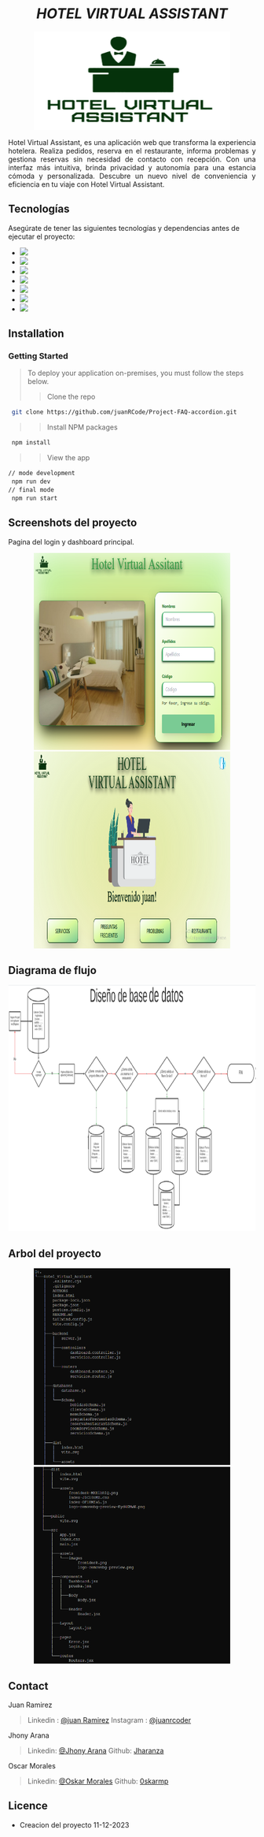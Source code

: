 <div align='center'>
 <h1><em>HOTEL VIRTUAL ASSISTANT</em></h1>
  <img src="./src//assets/images/LogoProject.png" alt="Logo" width="400" height="200" >
 <p>  </p>
 <p>  </p>
<p align='justify'>
Hotel Virtual Assistant, es una aplicación web que transforma la experiencia hotelera. Realiza pedidos, reserva en el restaurante, informa problemas y gestiona reservas sin necesidad de contacto con recepción. Con una interfaz más intuitiva, brinda privacidad y autonomía para una estancia cómoda y personalizada. Descubre un nuevo nivel de conveniencia y eficiencia en tu viaje con Hotel Virtual Assistant.
</p>
</div>

## Tecnologías

Asegúrate de tener las siguientes tecnologías y dependencias antes de ejecutar el proyecto:

- <img src="https://img.shields.io/badge/MongoDB-4EA94B?style=for-the-badge&logo=mongodb&logoColor=white" />
- <img src="https://img.shields.io/badge/Express%20js-000000?style=for-the-badge&logo=express&logoColor=white"/>
- <img src="https://img.shields.io/badge/React-20232A?style=for-the-badge&logo=react&logoColor=61DAFB" />
- <img src="https://img.shields.io/badge/Node%20js-339933?style=for-the-badge&logo=nodedotjs&logoColor=white" />
- <img src="https://img.shields.io/badge/Vite-B73BFE?style=for-the-badge&logo=vite&logoColor=FFD62E" />
- <img src="https://img.shields.io/badge/Tailwind_CSS-38B2AC?style=for-the-badge&logo=tailwind-css&logoColor=white" />
- <img src="https://img.shields.io/badge/Figma-F24E1E?style=for-the-badge&logo=figma&logoColor=white" />

## Installation
### Getting Started

> To deploy your application on-premises, you must follow the steps below.
>> Clone the repo
```sh
 git clone https://github.com/juanRCode/Project-FAQ-accordion.git
```

>> Install NPM packages
```sh
 npm install
```

>> View the app
```sh
// mode development
 npm run dev
// final mode
 npm run start
```

## Screenshots del proyecto

Pagina del login y dashboard principal.
<div align="center">
  <img src="./src/assets/Login.png" alt="Login" width="400" height="400" >
  <img src="./src/assets/Dashboard.png" alt="Dashboard" width="400" height="400" > 
</div>

## Diagrama de flujo
<div align="center">
  <img src="./src/assets/DatabaseDesign.png" alt="DatabaseDesign" width="700" height="500" >
</div>

## Arbol del proyecto
<div align="center">
  <img src="./src/assets/tree_project_1.png" alt="tree_project_1" width="400" height="400" >
  <img src="./src/assets/tree_project_2.png" alt="tree_project_2" width="400" height="400" > 
</div>

## Contact

Juan Ramirez
> Linkedin : [@juan Ramirez](https://www.linkedin.com/in/juan-ramirez-490b84271/)
> Instagram : [@juanrcoder](https://www.instagram.com/juanrcoder/)

Jhony Arana
> Linkedin: [@Jhony Arana](https://www.linkedin.com/in/jhony-arana-carranza-a103b350/)
> Github: [Jharanza](https://github.com/Jharanza)

Oscar Morales
> Linkedin: [@Oskar Morales](https://www.linkedin.com/in/oskarmorales/)
> Github: [0skarmp](https://github.com/0skarmp)

## Licence
- Creacion del proyecto 11-12-2023
